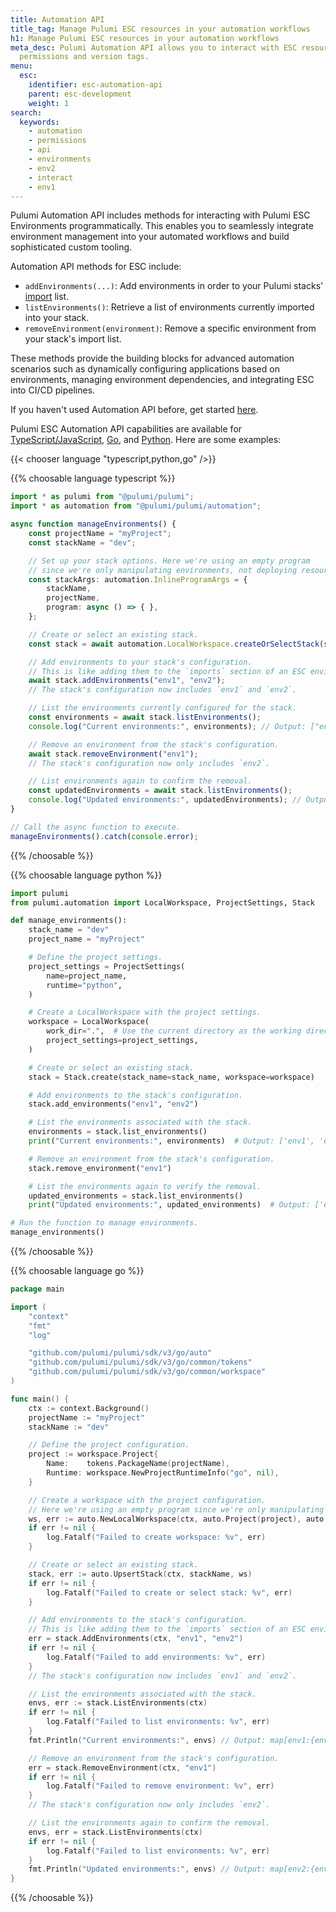 ```yaml
---
title: Automation API
title_tag: Manage Pulumi ESC resources in your automation workflows
h1: Manage Pulumi ESC resources in your automation workflows
meta_desc: Pulumi Automation API allows you to interact with ESC resources like environments,
  permissions and version tags.
menu:
  esc:
    identifier: esc-automation-api
    parent: esc-development
    weight: 1
search:
  keywords:
    - automation
    - permissions
    - api
    - environments
    - env2
    - interact
    - env1
---
```


Pulumi Automation API includes methods for interacting with Pulumi ESC Environments programmatically. This enables you to seamlessly integrate environment management into your automated workflows and build sophisticated custom tooling.

Automation API methods for ESC include:

- `addEnvironments(...)`: Add environments in order to your Pulumi stacks' [import](/docs/esc/environments/#using-environments-with-pulumi-iac) list.
- `listEnvironments()`: Retrieve a list of environments currently imported into your stack.
- `removeEnvironment(environment)`: Remove a specific environment from your stack's import list.

These methods provide the building blocks for advanced automation scenarios such as dynamically configuring applications based on environments, managing environment dependencies, and integrating ESC into CI/CD pipelines.

If you haven't used Automation API before, get started [here](/docs/using-pulumi/automation-api/getting-started-automation-api/).

Pulumi ESC Automation API capabilities are available for [TypeScript/JavaScript](/docs/reference/pkg/nodejs/pulumi/pulumi/classes/automation.Stack.html#addEnvironments), [Go](https://pkg.go.dev/github.com/pulumi/pulumi/sdk/v3@v3.117.0/go/auto#LocalWorkspace.AddEnvironments), and [Python](/docs/reference/pkg/python/pulumi/#pulumi.automation.LocalWorkspace.add_environments). Here are some examples:

{{< chooser language "typescript,python,go" />}}

{{% choosable language typescript %}}

```typescript
import * as pulumi from "@pulumi/pulumi";
import * as automation from "@pulumi/pulumi/automation";

async function manageEnvironments() {
    const projectName = "myProject";
    const stackName = "dev";

    // Set up your stack options. Here we're using an empty program
    // since we're only manipulating environments, not deploying resources.
    const stackArgs: automation.InlineProgramArgs = {
        stackName,
        projectName,
        program: async () => { },
    };

    // Create or select an existing stack.
    const stack = await automation.LocalWorkspace.createOrSelectStack(stackArgs);

    // Add environments to your stack's configuration.
    // This is like adding them to the `imports` section of an ESC environment.
    await stack.addEnvironments("env1", "env2");
    // The stack's configuration now includes `env1` and `env2`.

    // List the environments currently configured for the stack.
    const environments = await stack.listEnvironments();
    console.log("Current environments:", environments); // Output: ["env1", "env2"]

    // Remove an environment from the stack's configuration.
    await stack.removeEnvironment("env1");
    // The stack's configuration now only includes `env2`.

    // List environments again to confirm the removal.
    const updatedEnvironments = await stack.listEnvironments();
    console.log("Updated environments:", updatedEnvironments); // Output: ["env2"]
}

// Call the async function to execute.
manageEnvironments().catch(console.error);

```

{{% /choosable %}}

{{% choosable language python %}}

```python
import pulumi
from pulumi.automation import LocalWorkspace, ProjectSettings, Stack

def manage_environments():
    stack_name = "dev"
    project_name = "myProject"

    # Define the project settings.
    project_settings = ProjectSettings(
        name=project_name,
        runtime="python",
    )

    # Create a LocalWorkspace with the project settings.
    workspace = LocalWorkspace(
        work_dir=".",  # Use the current directory as the working directory
        project_settings=project_settings,
    )

    # Create or select an existing stack.
    stack = Stack.create(stack_name=stack_name, workspace=workspace)

    # Add environments to the stack's configuration.
    stack.add_environments("env1", "env2")

    # List the environments associated with the stack.
    environments = stack.list_environments()
    print("Current environments:", environments)  # Output: ['env1', 'env2']

    # Remove an environment from the stack's configuration.
    stack.remove_environment("env1")

    # List the environments again to verify the removal.
    updated_environments = stack.list_environments()
    print("Updated environments:", updated_environments)  # Output: ['env2']

# Run the function to manage environments.
manage_environments()

```

{{% /choosable %}}

{{% choosable language go %}}

```go
package main

import (
	"context"
	"fmt"
	"log"

	"github.com/pulumi/pulumi/sdk/v3/go/auto"
	"github.com/pulumi/pulumi/sdk/v3/go/common/tokens"
	"github.com/pulumi/pulumi/sdk/v3/go/common/workspace"
)

func main() {
	ctx := context.Background()
	projectName := "myProject"
	stackName := "dev"

	// Define the project configuration.
	project := workspace.Project{
		Name:    tokens.PackageName(projectName),
		Runtime: workspace.NewProjectRuntimeInfo("go", nil),
	}

	// Create a workspace with the project configuration.
	// Here we're using an empty program since we're only manipulating environments, not deploying resources.
	ws, err := auto.NewLocalWorkspace(ctx, auto.Project(project), auto.Program(nil))
	if err != nil {
		log.Fatalf("Failed to create workspace: %v", err)
	}

	// Create or select an existing stack.
	stack, err := auto.UpsertStack(ctx, stackName, ws)
	if err != nil {
		log.Fatalf("Failed to create or select stack: %v", err)
	}

	// Add environments to the stack's configuration.
	// This is like adding them to the `imports` section of an ESC environment.
	err = stack.AddEnvironments(ctx, "env1", "env2")
	if err != nil {
		log.Fatalf("Failed to add environments: %v", err)
	}
	// The stack's configuration now includes `env1` and `env2`.

	// List the environments associated with the stack.
	envs, err := stack.ListEnvironments(ctx)
	if err != nil {
		log.Fatalf("Failed to list environments: %v", err)
	}
	fmt.Println("Current environments:", envs) // Output: map[env1:{env1} env2:{env2}]

	// Remove an environment from the stack's configuration.
	err = stack.RemoveEnvironment(ctx, "env1")
	if err != nil {
		log.Fatalf("Failed to remove environment: %v", err)
	}
	// The stack's configuration now only includes `env2`.

	// List the environments again to confirm the removal.
	envs, err = stack.ListEnvironments(ctx)
	if err != nil {
		log.Fatalf("Failed to list environments: %v", err)
	}
	fmt.Println("Updated environments:", envs) // Output: map[env2:{env2}]
}
```

{{% /choosable %}}
